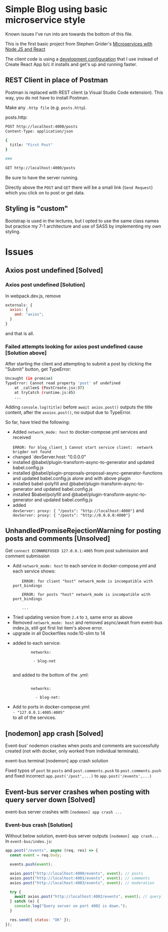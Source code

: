 # Simple Blog using basic microservice style
Known issues I've run into are towards the bottom of this file.

This is the first basic project from Stephen Grider's [Microservices with Node JS and React](https://www.udemy.com/course/microservices-with-node-js-and-react/)

The client code is using a [development configuration](https://github.com/justin0979/devconfig) that I use instead of Create React App b/c it installs and get's up and running faster.

## REST Client in place of Postman

Postman is replaced with REST client (a Visual Studio Code extension). This way, you do not have to install Postman.

Make any `.http file` (e.g. `posts.http`).

posts.http:

```sh
POST http://localhost:4000/posts
Content-Type: application/json

{
  title: "First Post"
}

###

GET http://localhost:4000/posts
```

Be sure to have the server running.

Directly above the `POST` and `GET` there will be a small link (`Send Request`) which you click on to post or get data.

## Styling is "custom"

Bootstrap is used in the lectures, but I opted to use the same class names but practice my 7-1 architecture and use of SASS by implementing my own styling.

# Issues

## Axios post undefined [Solved]

### Axios post undefined [Solution]

In webpack.dev.js, remove

```javascript
externals: {
  axios: {
    amd: "axios";
  }
}
```

and that is all.

### Failed attempts looking for axios post undefined cause [Solution above]

After starting the client and attempting to submit a post by clicking the "Submit" button, get TypeError:

```sh
Uncaught (in promise)
TypeError: Cannot read property 'post' of undefined
    at _callee$ (PostCreate.jsx:37)
    at tryCatch (runtime.js:45)
    ...
```

Adding `console.log(title)` before `await axios.post()` outputs the title content, after the `axoios.post()`, no output due to TypeError.

So far, have tried the following:

<ul>
<li>Added <code>network_mode: host</code> to docker-compose.yml services and received
<br />
<code>
ERROR: for blog_client_1 Cannot start service client:  network brigder not found
</code>
</li>

<li>changed `devServer.host: "0.0.0.0"</li>
<li>installed @babel/plugin-transform-async-to-generator and updated babel.config.js</li>
<li>installed @babel/plugin-proposals-proposal-async-generator-functions and updated babel.config.js alone and with above plugin</li>
<li>installed babel-polyfill and @babel/plugin-transform-async-to-generator and updated babel.config.js</li>
<li>installed $babel/polyfill and @babel/plugin-transform-async-to-generator and updated babel.config.js</li>
<li>added<code>
devServer: proxy: { "/posts": "http://localhost:4000"}</code> and <code>
devServer: proxy: { "/posts": "http://0.0.0.0:4000"}
</code></li>
</ul>

## UnhandledPromiseRejectionWarning for posting posts and comments [Unsolved]

Get `connect ECONNREFUSED 127.0.0.1:4005` from post submission and comment submission

<ul>
  <li>Add <code>network_mode: host</code> to each service in docker-compose.yml and each service shows:<br/>
  <code>
    ERROR: for client "host" network_mode is incompatible with port_bindings<br />
    ERROR: for posts "host" network_mode is incompatible with port_bindings<br />
    ...
  </code>
  </li>
  <li>Tried updating version from <code>2.4</code> to <code>3</code>, same error as above</li>
  <li>
    Removed <code>network_mode: host</code> and removed async/await from event-bus index.js, still got first list item's above error.
  </li>
  <li>upgrade in all Dockerfiles node:10-slim to 14</li>
  <li><p>added to each service:<br/>
      <code>
        networks: <br/>
       &nbsp - blog-net
      </code></p>
     <p> and added to the bottom of the .yml:</p>
      <code>
        networks:<br/>
        &nbsp - blog-net:
      </code>
      </li>
      <li>
        Add to ports in docker-compose.yml:<br/>
        <code>- "127.0.0.1:4005:4005"</code><br />
        to all of the services.
      </li>
</ul>

## [nodemon] app crash [Solved]

Event-bus' nodemon crashes when posts and comments are successfully created (not with docker, only worked from individual terminals).

event-bus terminal [nodemon] app crash solution

Fixed typos of `post` to `posts` and `post.comments.pusk` to `post.comments.push` and fixed incorrect `app.post('/post',...)` to `app.post('/events',...)`

## Event-bus server crashes when posting with query server down [Solved]

event-bus server crashes with `[nodemon] app crash ...`

### Event-bus crash [Solution]

Without below solution, event-bus server outputs `[nodemon] app crash...`<br/>
In `event-bus/index.js`:<br />

```javascript
app.post("/events", async (req, res) => {
  const event = req.body;

  events.push(event);

  axios.post("http://localhost:4000/events", event); // posts
  axios.post("http://localhost:4001/events", event); // comments
  axios.post("http://localhost:4003/events", event); // moderation

  try {
    await axios.post("http://localhost:4002/events", event); // query
  } catch (e) {
    console.log("Query server on port 4002 is down.");
  }

  res.send({ status: "OK" });
});
```
